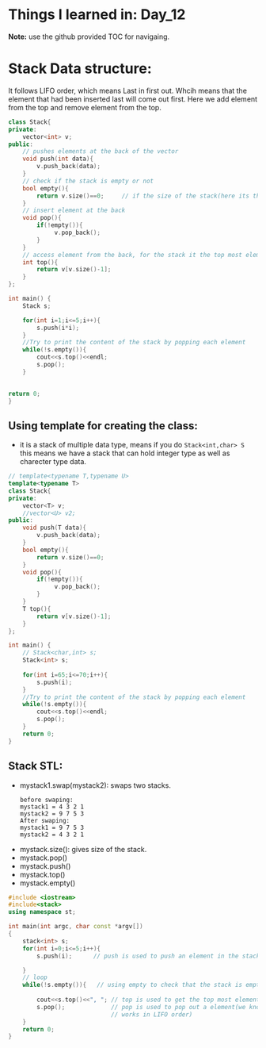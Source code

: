# Things I learned in: Day_12
**Note:** use the github provided TOC for navigaing.

# Stack Data structure:
It follows LIFO order, which means Last in first out. Whcih means that the element that had been inserted last will come out first. Here we add element from the top and remove element from the top.

```cpp
class Stack{
private:
    vector<int> v;    
public:
    // pushes elements at the back of the vector
    void push(int data){            
        v.push_back(data);
    }
    // check if the stack is empty or not
    bool empty(){
        return v.size()==0;     // if the size of the stack(here its the vector) is zero then the stack is empty
    }
    // insert element at the back
    void pop(){
        if(!empty()){
             v.pop_back();
        }
    }
    // access element from the back, for the stack it the top most element
    int top(){
        return v[v.size()-1];
    }
};

int main() {
    Stack s;

    for(int i=1;i<=5;i++){
        s.push(i*i);
    }
    //Try to print the content of the stack by popping each element
    while(!s.empty()){
        cout<<s.top()<<endl;
        s.pop();
    }
    

return 0;
}
```

## Using template for creating the class:
- it is a stack of multiple data type, means if you do `Stack<int,char> S` this means we have a stack that can hold integer type as well as charecter type data.
```cpp
// template<typename T,typename U>
template<typename T>
class Stack{
private:
    vector<T> v; 
    //vector<U> v2;   
public:
    void push(T data){
        v.push_back(data);
    }
    bool empty(){
        return v.size()==0;
    }
    void pop(){
        if(!empty()){
             v.pop_back();
        }
    }
    T top(){
        return v[v.size()-1];
    }
};

int main() {
    // Stack<char,int> s;
    Stack<int> s;
    
    for(int i=65;i<=70;i++){
        s.push(i);
    }
    //Try to print the content of the stack by popping each element
    while(!s.empty()){
        cout<<s.top()<<endl;
        s.pop();
    }
    return 0;
}
```

## Stack STL:

- mystack1.swap(mystack2): 
    swaps two stacks.
    ```
    before swaping:
    mystack1 = 4 3 2 1 
    mystack2 = 9 7 5 3 
    After swaping:
    mystack1 = 9 7 5 3 
    mystack2 = 4 3 2 1 
    ```
- mystack.size(): gives size of the stack.
- mystack.pop()
- mystack.push()
- mystack.top()
- mystack.empty()


```cpp
#include <iostream>
#include<stack>
using namespace st;

int main(int argc, char const *argv[])
{
    stack<int> s;
    for(int i=0;i<=5;i++){
        s.push(i);      // push is used to push an element in the stack 

    }
    // loop
    while(!s.empty()){   // using empty to check that the stack is empty or not
        
        cout<<s.top()<<", "; // top is used to get the top most element
        s.pop();             // pop is used to pop out a element(we know it 
                             // works in LIFO order)
    }
    return 0;
}
```
